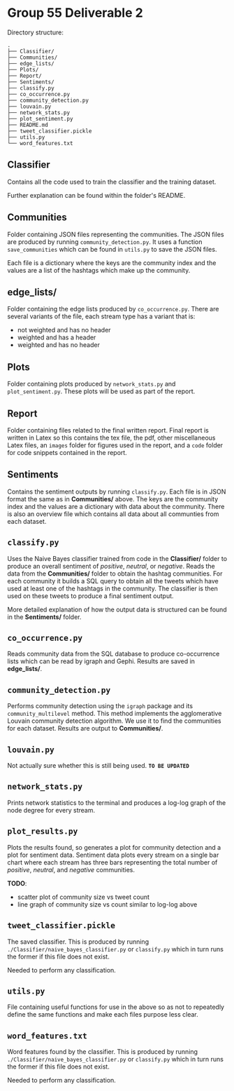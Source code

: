 # Group 55 Deliverable 2

Directory structure:
```
.
├── Classifier/
├── Communities/
├── edge_lists/
├── Plots/
├── Report/
├── Sentiments/
├── classify.py
├── co_occurrence.py
├── community_detection.py
├── louvain.py
├── network_stats.py
├── plot_sentiment.py
├── README.md
├── tweet_classifier.pickle
├── utils.py
└── word_features.txt
```

## Classifier
Contains all the code used to train the classifier and the training dataset. 

Further explanation can be found within the folder's README.

## Communities
Folder containing JSON files representing the communities. The JSON files are produced by running `community_detection.py`. It uses a function `save_communities` which can be found in `utils.py` to save the JSON files. 

Each file is a dictionary where the keys are the community index and the values are a list of the hashtags which make up the community.

## edge_lists/
Folder containing the edge lists produced by `co_occurrence.py`. There are several variants of the file, each stream type has a variant that is:
    
- not weighted and has no header
- weighted and has a header
- weighted and has no header

## Plots
Folder containing plots produced by `network_stats.py` and `plot_sentiment.py`. These plots will be used as part of the report.

## Report
Folder containing files related to the final written report. Final report is written in Latex so this contains the tex file, the pdf, other miscellaneous Latex files, an `images` folder for figures used in the report, and a `code` folder for code snippets contained in the report.

## Sentiments
Contains the sentiment outputs by running `classify.py`. Each file is in JSON format the same as in __Communities/__ above. The keys are the community index and the values are a dictionary with data about the community. There is also an overview file which contains all data about all communties from each dataset.

## `classify.py`
Uses the Naive Bayes classifier trained from code in the __Classifier/__ folder to produce an overall sentiment of *positive*, *neutral*, or *negative*. Reads the data from the __Communities/__ folder to obtain the hashtag communities. For each community it builds a SQL query to obtain all the tweets which have used at least one of the hashtags in the community. The classifier is then used on these tweets to produce a final sentiment output.

More detailed explanation of how the output data is structured can be found in the __Sentiments/__ folder.

## `co_occurrence.py`
Reads community data from the SQL database to produce co-occurrence lists which can be read by igraph and Gephi. Results are saved in __edge\_lists/__.

## `community_detection.py`
Performs community detection using the `igraph` package and its `community_multilevel` method. This method implements the agglomerative Louvain community detection algorithm. We use it to find the communities for each dataset. Results are output to __Communities/__.

## `louvain.py`
Not actually sure whether this is still being used. **`TO BE UPDATED`**

## `network_stats.py`
Prints network statistics to the terminal and produces a log-log graph of the node degree for every stream. 

## `plot_results.py`
Plots the results found, so generates a plot for community detection and a plot for sentiment data. Sentiment data plots every stream on a single bar chart where each stream has three bars representing the total number of *positive*, *neutral*, and *negative* communities.

__TODO__: 

- scatter plot of community size vs tweet count
- line graph of community size vs count similar to log-log above

## `tweet_classifier.pickle`
The saved classifier. This is produced by running `./Classifier/naive_bayes_classifier.py` or `classify.py` which in turn runs the former if this file does not exist. 

Needed to perform any classification.

## `utils.py`
File containing useful functions for use in the above so as not to repeatedly define the same functions and make each files purpose less clear. 

## `word_features.txt`
Word features found by the classifier. This is produced by running `./Classifier/naive_bayes_classifier.py` or `classify.py` which in turn runs the former if this file does not exist. 

Needed to perform any classification.